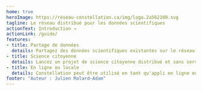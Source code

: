 ```yaml
---
home: true
heroImage: https://réseau-constellation.ca/img/logo.2a562100.svg
tagline: Le réseau distribué pour les données scientifiques
actionText: Introduction →
actionLink: /guide/
features:
- title: Partage de données
  details: Partagez des données scientifiques existantes sur le réseau Constellation. Vous pouvez automatiser l'importation de LibreOffice, Excel ou autre.
- title: Science citoyenne
  details: Lancez un projet de science citoyenne distribué et sans serveur central. Les données demeureront sur les dispositifs de vos utilisatrices et utilisateurs.
- title: En ligne ou locale
  details: Constellation peut être utilisé en tant qu'appli en ligne ou bien en tant que logiciel installable sur votre ordinateur.
footer: "Auteur : Julien Malard-Adam"
---
```

